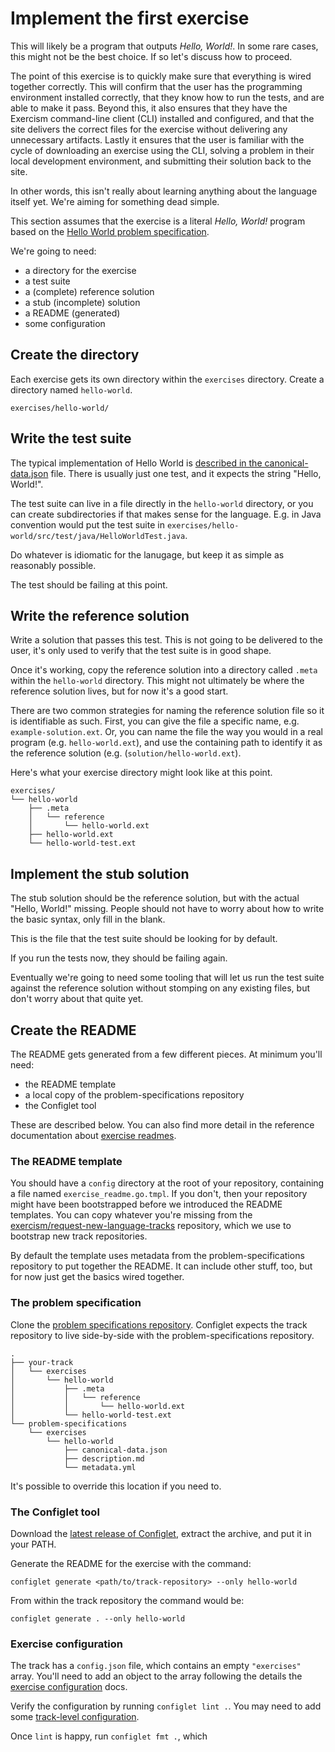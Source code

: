 # Implement the first exercise

This will likely be a program that outputs _Hello, World!_.
In some rare cases, this might not be the best choice.
If so let's discuss how to proceed.

The point of this exercise is to quickly make sure that everything is wired together correctly.
This will confirm that the user has the programming environment installed correctly, that they know how to run the tests, and are able to make it pass.
Beyond this, it also ensures that they have the Exercism command-line client (CLI) installed and configured, and that the site delivers the correct files for the exercise without delivering any unnecessary artifacts.
Lastly it ensures that the user is familiar with the cycle of downloading an exercise using the CLI, solving a problem in their local development environment, and submitting their solution back to the site.

In other words, this isn't really about learning anything about the language itself yet.
We're aiming for something dead simple.

This section assumes that the exercise is a literal _Hello, World!_ program based on the [Hello World problem specification](https://github.com/exercism/problem-specifications/blob/master/exercises/hello-world/).

We're going to need:

* a directory for the exercise
* a test suite
* a (complete) reference solution
* a stub (incomplete) solution
* a README (generated)
* some configuration

## Create the directory

Each exercise gets its own directory within the `exercises` directory.
Create a directory named `hello-world`.

```
exercises/hello-world/
```

## Write the test suite

The typical implementation of Hello World is [described in the canonical-data.json](https://github.com/exercism/problem-specifications/blob/master/exercises/hello-world/canonical-data.json) file.
There is usually just one test, and it expects the string "Hello, World!".

The test suite can live in a file directly in the `hello-world` directory, or you can create subdirectories if that makes sense for the language. E.g. in Java convention would put the test suite in `exercises/hello-world/src/test/java/HelloWorldTest.java`.

Do whatever is idiomatic for the lanugage, but keep it as simple as reasonably possible.

The test should be failing at this point.

## Write the reference solution

Write a solution that passes this test.
This is not going to be delivered to the user, it's only used to verify that the test suite is in good shape.

Once it's working, copy the reference solution into a directory called `.meta` within the `hello-world` directory.
This might not ultimately be where the reference solution lives, but for now it's a good start.

There are two common strategies for naming the reference solution file so it is identifiable as such.
First, you can give the file a specific name, e.g. `example-solution.ext`.
Or, you can name the file the way you would in a real program (e.g. `hello-world.ext`), and use the containing path to identify it as the reference solution (e.g. (`solution/hello-world.ext`).

Here's what your exercise directory might look like at this point.

```
exercises/
└── hello-world
    ├── .meta
    │   └── reference
    │       └── hello-world.ext
    ├── hello-world.ext
    └── hello-world-test.ext
```

## Implement the stub solution

The stub solution should be the reference solution, but with the actual "Hello, World!" missing.
People should not have to worry about how to write the basic syntax, only fill in the blank.

This is the file that the test suite should be looking for by default.

If you run the tests now, they should be failing again.

Eventually we're going to need some tooling that will let us run the test suite against the reference solution without stomping on any existing files, but don't worry about that quite yet.

## Create the README

The README gets generated from a few different pieces.
At minimum you'll need:

- the README template
- a local copy of the problem-specifications repository
- the Configlet tool

These are described below.
You can also find more detail in the reference documentation about [exercise readmes](https://github.com/exercism/docs/blob/master/language-tracks/exercises/anatomy/readmes.md).

### The README template

You should have a `config` directory at the root of your repository, containing a file named `exercise_readme.go.tmpl`.
If you don't, then your repository might have been bootstrapped before we introduced the README templates.
You can copy whatever you're missing from the [exercism/request-new-language-tracks](https://github.com/exercism/request-new-language-track/tree/master/config) repository, which we use to bootstrap new track repositories.

By default the template uses metadata from the problem-specifications repository to put together the README.
It can include other stuff, too, but for now just get the basics wired together.

### The problem specification

Clone the [problem specifications repository](https://github.com/exercism/problem-specifications).
Configlet expects the track repository to live side-by-side with the problem-specifications repository.

```
.
├── your-track
│   └── exercises
│       └── hello-world
│           ├── .meta
│           │   └── reference
│           │       └── hello-world.ext
│           └── hello-world-test.ext
└── problem-specifications
    └── exercises
        └── hello-world
            ├── canonical-data.json
            ├── description.md
            └── metadata.yml
```

It's possible to override this location if you need to.

### The Configlet tool

Download the [latest release of Configlet](https://github.com/exercism/configlet/releases/latest), extract the archive, and put it in your PATH.

Generate the README for the exercise with the command:

```
configlet generate <path/to/track-repository> --only hello-world
```

From within the track repository the command would be:

```
configlet generate . --only hello-world
```

### Exercise configuration

The track has a `config.json` file, which contains an empty `"exercises"` array.
You'll need to add an object to the array following the details the [exercise configuration](/language-tracks/configuration/exercises.md) docs.

Verify the configuration by running `configlet lint .`.
You may need to add some [track-level configuration](/language-tracks/configuration/track.md).

Once `lint` is happy, run `configlet fmt .`, which 
